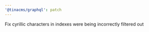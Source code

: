 ```yaml
---
'@tinacms/graphql': patch
---
```


Fix cyrillic characters in indexes were being incorrectly filtered out
